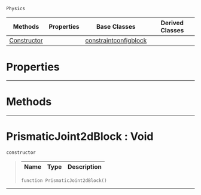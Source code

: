  `Physics`

|Methods|Properties|Base Classes|Derived Classes|
|---|---|---|---|
|[ Constructor](https://github.com/ZilchEngine/ZilchDocs/blob/master/code_reference/class_reference/prismaticjoint2dblock.md#prismaticjoint2dblock-vo)| |[constraintconfigblock](https://github.com/ZilchEngine/ZilchDocs/blob/master/code_reference/class_reference/constraintconfigblock.md)| |


 #  Properties


---  
 #  Methods


---  
 #  PrismaticJoint2dBlock : Void

 `constructor`

> 
> |Name|Type|Description|
> |---|---|---|
> ``` lang=cpp, name=Nada
> function PrismaticJoint2dBlock()
> ``` 


---  
 

 